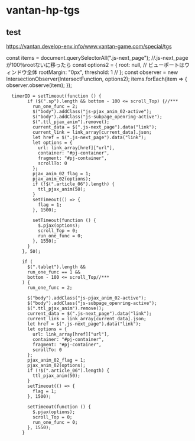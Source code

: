 # vantan-hp-tgs
## test 
https://vantan.develop-env.info/www.vantan-game.com/special/tgs

const items = document.querySelectorAll(".js-next_page");
    //.js-next_pageが100％rootないに移ったら
    const options2 = {
      root: null, // ビューポートはウィンドウ全体
      rootMargin: "0px", 
      threshold: 1 // 
    };
    const observer = new IntersectionObserver(IntersectFunction, options2);
    items.forEach(item => {
      observer.observe(item);
    });











      timerID = setTimeout(function () {
            if ($(".sp").length && bottom - 100 <= scroll_Top) {//***
              run_one_func = 2;
              $("body").addClass("js-pjax_anim_02-active");
              $("body").addClass("js-subpage_openring-active");
              $(".ttl_pjax_anim").remove();
              current_data = $(".js-next_page").data("link");
              current_link = link_array[current_data].json;
              let href = $(".js-next_page").data("link");
              let options = {
                url: link_array[href]["url"],
                container: "#pj-container",
                fragment: "#pj-container",
                scrollTo: 0
              };
              pjax_anim_02_flag = 1;
              pjax_anim_02(options);
              if (!$(".article_06").length) {
                ttl_pjax_anim(50);
              }
              setTimeout(() => {
                flag = 1;
              }, 1500);

              setTimeout(function () {
                $.pjax(options);
                scroll_Top = 0;
                run_one_func = 0;
              }, 1550);
            }
          }, 50);

          if (
            $(".tablet").length &&
            run_one_func == 1 &&
            bottom - 100 <= scroll_Top//***
          ) {
            run_one_func = 2;

            $("body").addClass("js-pjax_anim_02-active");
            $("body").addClass("js-subpage_openring-active");
            $(".ttl_pjax_anim").remove();
            current_data = $(".js-next_page").data("link");
            current_link = link_array[current_data].json;
            let href = $(".js-next_page").data("link");
            let options = {
              url: link_array[href]["url"],
              container: "#pj-container",
              fragment: "#pj-container",
              scrollTo: 0
            };
            pjax_anim_02_flag = 1;
            pjax_anim_02(options);
            if (!$(".article_06").length) {
              ttl_pjax_anim(50);
            }
            setTimeout(() => {
              flag = 1;
            }, 1500);

            setTimeout(function () {
              $.pjax(options);
              scroll_Top = 0;
              run_one_func = 0;
            }, 1550);
          }